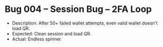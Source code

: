 # Bug 004 – Session Bug – 2FA Loop

- Description: After 50+ failed wallet attempts, even valid wallet doesn't load QR.
- Expected: Clean session and load QR.
- Actual: Endless spinner.
